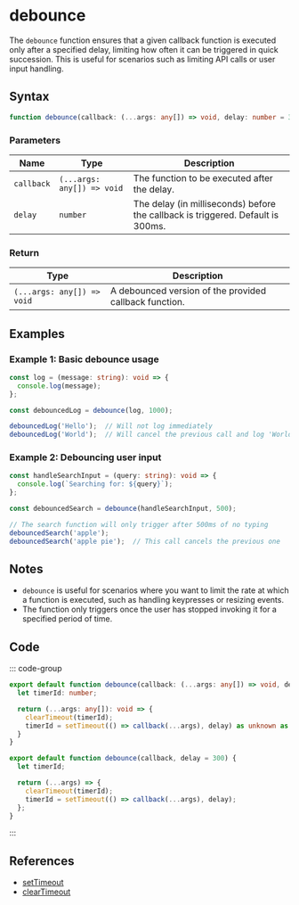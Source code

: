 # debounce

The `debounce` function ensures that a given callback function is executed only after a specified delay, limiting how often it can be triggered in quick succession. This is useful for scenarios such as limiting API calls or user input handling.

## Syntax

```typescript
function debounce(callback: (...args: any[]) => void, delay: number = 300): (...args: any[]) => void;
```

### Parameters

| Name        | Type                      | Description                                       |
|-------------|---------------------------|---------------------------------------------------|
| `callback`  | `(...args: any[]) => void` | The function to be executed after the delay.      |
| `delay`     | `number`                  | The delay (in milliseconds) before the callback is triggered. Default is 300ms. |

### Return

| Type         | Description                                   |
|--------------|-----------------------------------------------|
| `(...args: any[]) => void` | A debounced version of the provided callback function. |

## Examples

### Example 1: Basic debounce usage

```typescript
const log = (message: string): void => {
  console.log(message);
};

const debouncedLog = debounce(log, 1000);

debouncedLog('Hello');  // Will not log immediately
debouncedLog('World');  // Will cancel the previous call and log 'World' after 1000ms
```

### Example 2: Debouncing user input

```typescript
const handleSearchInput = (query: string): void => {
  console.log(`Searching for: ${query}`);
};

const debouncedSearch = debounce(handleSearchInput, 500);

// The search function will only trigger after 500ms of no typing
debouncedSearch('apple');
debouncedSearch('apple pie');  // This call cancels the previous one
```

## Notes

- `debounce` is useful for scenarios where you want to limit the rate at which a function is executed, such as handling keypresses or resizing events.
- The function only triggers once the user has stopped invoking it for a specified period of time.

## Code

::: code-group
```typescript
export default function debounce(callback: (...args: any[]) => void, delay: number = 300): (...args: any[]) => void {
  let timerId: number;

  return (...args: any[]): void => {
    clearTimeout(timerId);
    timerId = setTimeout(() => callback(...args), delay) as unknown as number;
  }
}
```

```javascript
export default function debounce(callback, delay = 300) {
  let timerId;

  return (...args) => {
    clearTimeout(timerId);
    timerId = setTimeout(() => callback(...args), delay);
  };
}
```
:::

## References

- [setTimeout](https://developer.mozilla.org/en-US/docs/Web/API/setTimeout)
- [clearTimeout](https://developer.mozilla.org/en-US/docs/Web/API/clearTimeout)